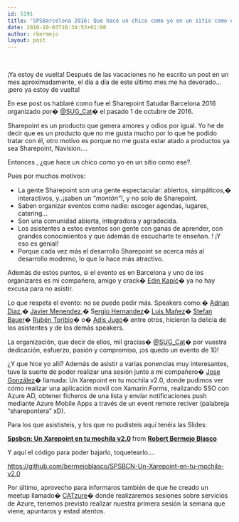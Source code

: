 ```yaml
---
id: 5191
title: 'SPSBarcelona 2016: Que hace un chico como yo en un sitio como ese'
date: 2016-10-03T16:34:53+01:00
author: rbermejo
layout: post
---
```

&nbsp;

¡Ya estoy de vuelta! Después de las vacaciones no he escrito un post en un mes aproximadamente, el día a día de este último mes me ha devorado&#8230;¡pero ya estoy de vuelta!<!--break-->

En ese post os hablaré como fue el Sharepoint Satudar Barcelona 2016 organizado por� [@SUG_Cat](https://twitter.com/SUG_Cat)� el pasado 1 de octubre de 2016.

Sharepoint es un producto que genera amores y odios por igual. Yo he de decir que es un producto que no me gusta mucho por lo que he podido tratar con él, otro motivo es porque no me gusta estar atado a productos ya sea Sharepoint, Navision&#8230;.

Entonces , ¿que hace un chico como yo en un sitio como ese?.

Pues por muchos motivos:

  * La gente Sharepoint son una gente espectacular: abiertos, simpáticos,� interactivos, y..¡saben un &#8220;_montón&#8221;_!, y no solo de Sharepoint.
  * Saben organizar eventos como nadie: escoger agendas, lugares, catering&#8230;
  * Son una comunidad abierta, integradora y agradecida.
  * Los asistentes a estos eventos son gente con ganas de aprender, con grandes conocimientos y que además de escucharte te enseñan. ! ¡Y eso es genial!
  * Porque cada vez más el desarrollo Sharepoint se acerca más al desarrollo moderno, lo que lo hace más atractivo.

Además de estos puntos, si el evento es en Barcelona y uno de los organizares es mi compañero, amigo y crack� [Edin Kapić](https://twitter.com/ekapic)� ya no hay excusa para no asistir.

Lo que respeta el evento: no se puede pedir más. Speakers como:� [Adrian Diaz](https://twitter.com/AdrianDiaz81),� [Javier Menendez](https://twitter.com/JavierPallo),� S[ergio Hernandez](https://twitter.com/shmancebo)� [Luis Mañez](https://twitter.com/luismanez)� [Stefan Bauer](https://twitter.com/StfBauer)� [Rubén Toribio](https://twitter.com/Rtoribiog)� o� [Adis Jugo](https://twitter.com/adisjugo)� entre otros, hicieron la delicia de los asistentes y de los demás speakers.

La organización, que decir de ellos, mil gracias� [@SUG_Cat](https://twitter.com/SUG_Cat)� por vuestra dedicación, esfuerzo, pasión y compromiso, ¡os quedo un evento de 10!

¿Y que hice yo allí? Además de asistir a varias ponencias muy interesantes, tuve la suerte de poder realizar una sesión junto a mi compañero� [Jose González](https://twitter.com/josgoon)� llamada: Un Xarepoint en tu mochila v2.0, donde pudimos ver cómo realizar una aplicación movil con Xamarin.Forms, realizando SSO con Azure AD, obtener ficheros de una lista y enviar notificaciones push mediante Azure Mobile Apps a través de un event remote reciver (palabreja &#8220;sharepontera&#8221; xD).

Para los que asististeis, y los que no pudisteis aquí tenéis las Slides:



<div style="margin-bottom:5px">
  <strong> <a href="https://www.slideshare.net/RobertBermejoBlasco/spsbcn-un-xarepoint-en-tu-mochila-v20" title="Spsbcn: Un Xarepoint en tu mochila v2.0" target="_blank">Spsbcn: Un Xarepoint en tu mochila v2.0</a> </strong> from <strong><a href="http://www.slideshare.net/RobertBermejoBlasco" target="_blank">Robert Bermejo Blasco</a></strong>
</div>

Y aquí el código para poder bajarlo, toquetearlo&#8230;.

<https://github.com/bermejoblasco/SPSBCN-Un-Xarepoint-en-tu-mochila-v2.0>

Por último, aprovecho para informaros también de que he creado un meetup llamado� [CATzure](https://www.meetup.com/es-ES/CATzure/)� donde realizaremos sesiones sobre servicios de Azure, tenemos previsto realizar nuestra primera sesión la semana que viene, apuntaros y estad atentos.